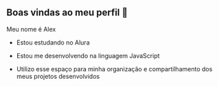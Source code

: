 ## Boas vindas ao meu perfil 💙

Meu nome é Alex 

   - Estou estudando no Alura 
   
   - Estou me desenvolvendo na linguagem JavaScript
   
- Utilizo esse espaço para minha organização e compartilhamento dos meus projetos desenvolvidos
